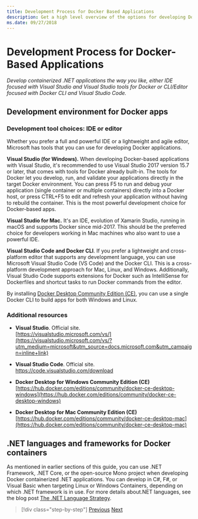 ```yaml
---
title: Development Process for Docker Based Applications
description: Get a high level overview of the options for developing Docker-based applications. Using your choice of Visual Studio for Windows, Visual Studio for Mac, or Visual Studio Code for multiplatform support (Windows, Mac and Linux).
ms.date: 09/27/2018
---
```

# Development Process for Docker-Based Applications

*Develop containerized .NET applications the way you like, either IDE focused with Visual Studio and Visual Studio tools for Docker or CLI/Editor focused with Docker CLI and Visual Studio Code.*

## Development environment for Docker apps

### Development tool choices: IDE or editor

Whether you prefer a full and powerful IDE or a lightweight and agile editor, Microsoft has tools that you can use for developing Docker applications.

**Visual Studio (for Windows).** When developing Docker-based applications with Visual Studio, it's recommended to use Visual Studio 2017 version 15.7 or later, that comes with tools for Docker already built-in. The tools for Docker let you develop, run, and validate your applications directly in the target Docker environment. You can press F5 to run and debug your application (single container or multiple containers) directly into a Docker host, or press CTRL+F5 to edit and refresh your application without having to rebuild the container. This is the most powerful development choice for Docker-based apps.

**Visual Studio for Mac.** It's an IDE, evolution of Xamarin Studio, running in macOS and supports Docker since mid-2017. This should be the preferred choice for developers working in Mac machines who also want to use a powerful IDE.

**Visual Studio Code and Docker CLI**. If you prefer a lightweight and cross-platform editor that supports any development language, you can use Microsoft Visual Studio Code (VS Code) and the Docker CLI. This is a cross-platform development approach for Mac, Linux, and Windows. Additionally, Visual Studio Code supports extensions for Docker such as IntelliSense for Dockerfiles and shortcut tasks to run Docker commands from the editor.

By installing [Docker Desktop Community Edition (CE)](https://hub.docker.com/search/?type=edition&offering=community), you can use a single Docker CLI to build apps for both Windows and Linux.

### Additional resources

- **Visual Studio**. Official site. \
  [https://visualstudio.microsoft.com/vs/](https://visualstudio.microsoft.com/vs/?utm_medium=microsoft&utm_source=docs.microsoft.com&utm_campaign=inline+link)

- **Visual Studio Code**. Official site. \
  <https://code.visualstudio.com/download>

- **Docker Desktop for Windows Community Edition (CE)** \
  [https://hub.docker.com/editions/community/docker-ce-desktop-windows](https://hub.docker.com/editions/community/docker-ce-desktop-windows)
  
- **Docker Desktop for Mac Community Edition (CE)** \
  [https://hub.docker.com/editions/community/docker-ce-desktop-mac](https://hub.docker.com/editions/community/docker-ce-desktop-mac)

## .NET languages and frameworks for Docker containers

As mentioned in earlier sections of this guide, you can use .NET Framework, .NET Core, or the open-source Mono project when developing Docker containerized .NET applications. You can develop in C\#, F\#, or Visual Basic when targeting Linux or Windows Containers, depending on which .NET framework is in use. For more details about.NET languages, see the blog post [The .NET Language Strategy](https://devblogs.microsoft.com/dotnet/the-net-language-strategy/).

>[!div class="step-by-step"]
>[Previous](../architect-microservice-container-applications/using-azure-service-fabric.md)
>[Next](docker-app-development-workflow.md)
